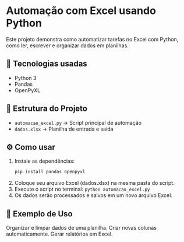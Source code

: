 # Automação com Excel usando Python

Este projeto demonstra como automatizar tarefas no Excel com Python, como ler, escrever e organizar dados em planilhas.

## 🚀 Tecnologias usadas
- Python 3
- Pandas
- OpenPyXL

## 📂 Estrutura do Projeto
- `automacao_excel.py` → Script principal de automação
- `dados.xlsx` → Planilha de entrada e saída

## ⚙️ Como usar
1. Instale as dependências:
   ```bash
   pip install pandas openpyxl
2. Coloque seu arquivo Excel (dados.xlsx) na mesma pasta do script.
3. Execute o script no terminal:
`python automacao_excel.py`
4. Os dados serão processados e salvos em um novo arquivo Excel.

## 📌 Exemplo de Uso
Organizar e limpar dados de uma planilha.
Criar novas colunas automaticamente.
Gerar relatórios em Excel.
